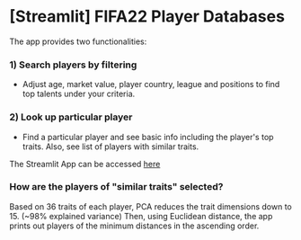# [Streamlit] FIFA22 Player Databases

The app provides two functionalities:
### 1) Search players by filtering
  - Adjust age, market value, player country, league and positions to find top talents under your criteria.
### 2) Look up particular player 
  - Find a particular player and see basic info including the player's top traits. Also, see list of players with similar traits. 
  
The Streamlit App can be accessed [here](https://share.streamlit.io/jayhoneylee527/fifa22-playerdb/main/fifa.py)

### How are the players of "similar traits" selected?

Based on 36 traits of each player, PCA reduces the trait dimensions down to 15. (~98% explained variance)
Then, using Euclidean distance, the app prints out players of the minimum distances in the ascending order. 
